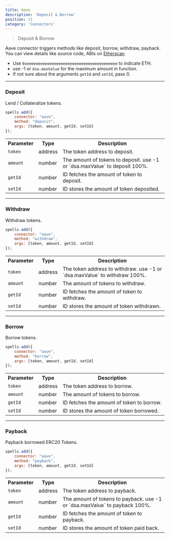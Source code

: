 ```yaml
---
title: Aave
description: 'Deposit & Borrow'
position: 11
category: 'Connectors'
---
```

> Deposit & Borrow

Aave connector triggers methods like deposit, borrow, withdraw, payback. You can view details like source code, ABIs on [Etherscan](https://etherscan.io/address/0x3fd79E82CCAc22A1c1b504e8a04bec133CB3f282#code).

- Use `0xeeeeeeeeeeeeeeeeeeeeeeeeeeeeeeeeeeeeeeee` to indicate ETH.
- use -1 or `dsa.maxValue` for the maximum amount in function.
- If not sure about the arguments `getId` and `setId`, pass 0.

---

### Deposit

Lend / Collateralize tokens.

```javascript
spells.add({
    connector: "aave",
    method: "deposit",
    args: [token, amount, getId, setId]
});
```

<table class="table">
  <tr>
    <th>Parameter</th>
    <th>Type</th> 
    <th>Description</th>
  </tr>
  <tr>
    <td><code>token</code></td>
    <td>address</td>
    <td>The token address to deposit.</td>
  <tr>
  <tr>
    <td><code>amount</code></td>
    <td>number</td>
    <td>The amount of tokens to deposit. use -1 or `dsa.maxValue` to deposit 100%.</td>
  <tr>
  <tr>
    <td><code>getId</code></td>
    <td>number</td>
    <td>ID fetches the amount of token to deposit.</td>
  <tr>
  <tr>
    <td><code>setId</code></td>
    <td>number</td>
    <td>ID stores the amount of token deposited.</td>
  <tr>
</table>

---

### Withdraw

Withdraw tokens.

```javascript
spells.add({
    connector: "aave",
    method: "withdraw",
    args: [token, amount, getId, setId]
});
```

<table class="table">
  <tr>
    <th>Parameter</th>
    <th>Type</th> 
    <th>Description</th>
  </tr>
  <tr>
    <td><code>token</code></td>
    <td>address</td>
    <td>The token address to withdraw. use -1 or `dsa.maxValue` to withdraw 100%.</td>
  <tr>
  <tr>
    <td><code>amount</code></td>
    <td>number</td>
    <td>The amount of tokens to withdraw.</td>
  <tr>
  <tr>
    <td><code>getId</code></td>
    <td>number</td>
    <td>ID fetches the amount of token to withdraw.</td>
  <tr>
  <tr>
    <td><code>setId</code></td>
    <td>number</td>
    <td>ID stores the amount of token withdrawn.</td>
  <tr>
</table>

---

### Borrow

Borrow tokens.

```javascript
spells.add({
    connector: "aave",
    method: "borrow",
    args: [token, amount, getId, setId]
});
```

<table class="table">
  <tr>
    <th>Parameter</th>
    <th>Type</th> 
    <th>Description</th>
  </tr>
  <tr>
    <td><code>token</code></td>
    <td>address</td>
    <td>The token address to borrow.</td>
  <tr>
  <tr>
    <td><code>amount</code></td>
    <td>number</td>
    <td>The amount of tokens to borrow.</td>
  <tr>
  <tr>
    <td><code>getId</code></td>
    <td>number</td>
    <td>ID fetches the amount of token to borrow.</td>
  <tr>
  <tr>
    <td><code>setId</code></td>
    <td>number</td>
    <td>ID stores the amount of token borrowed.</td>
  <tr>
</table>

---

### Payback

Payback borrowed ERC20 Tokens.

```javascript
spells.add({
    connector: "aave",
    method: "payback",
    args: [token, amount, getId, setId]
});
```

<table class="table">
  <tr>
    <th>Parameter</th>
    <th>Type</th> 
    <th>Description</th>
  </tr>
  <tr>
    <td><code>token</code></td>
    <td>address</td>
    <td>The token address to payback.</td>
  <tr>
  <tr>
    <td><code>amount</code></td>
    <td>number</td>
    <td>The amount of tokens to payback. use -1 or `dsa.maxValue` to payback 100%.</td>
  <tr>
  <tr>
    <td><code>getId</code></td>
    <td>number</td>
    <td>ID fetches the amount of token to payback.</td>
  <tr>
  <tr>
    <td><code>setId</code></td>
    <td>number</td>
    <td>ID stores the amount of token paid back.</td>
  <tr>
</table>